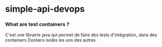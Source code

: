 # simple-api-devops

### What are test containers ?

C'est une librairie java qui permet de faire des tests d'intégration, dans des containers Dockers isolés les uns des autres.